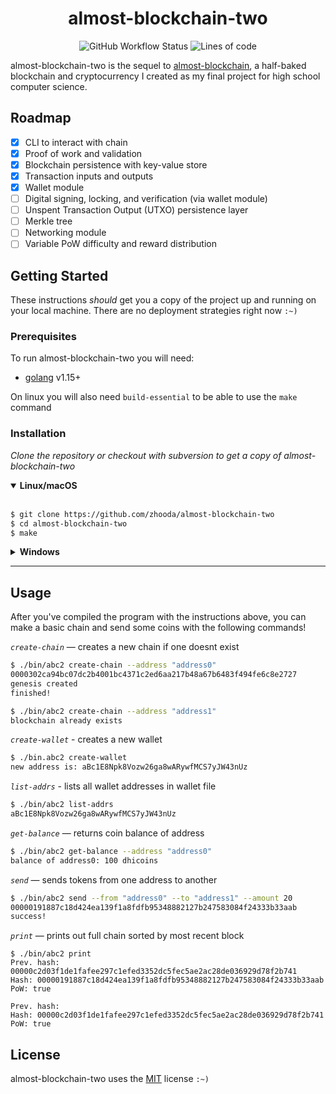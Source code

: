 <h1 align="center">almost-blockchain-two</h1>
<p align="center"><img alt="GitHub Workflow Status" src="https://img.shields.io/github/workflow/status/zhooda/almost-blockchain-two/Go?style=flat-square">
<img alt="Lines of code" src="https://img.shields.io/tokei/lines/github/zhooda/almost-blockchain-two?color=crimson&label=lines%20of%20code&style=flat-square"></p>


<div style="margin-bottom: 2%"></div>

almost-blockchain-two is the sequel to [almost-blockchain](https://github.com/zhooda/almost-blockchain), a half-baked blockchain and cryptocurrency I created as my final project for high school computer science. 

<div style="margin-bottom: 2%"></div>

## Roadmap

- [x] CLI to interact with chain
- [x] Proof of work and validation
- [x] Blockchain persistence with key-value store
- [x] Transaction inputs and outputs
- [x] Wallet module
- [ ] Digital signing, locking, and verification (via wallet module)
- [ ] Unspent Transaction Output (UTXO) persistence layer
- [ ] Merkle tree
- [ ] Networking module
- [ ] Variable PoW difficulty and reward distribution

## Getting Started

These instructions *should* get you a copy of the project up and running
on your local machine. There are no deployment strategies right now `:~)`

### Prerequisites

To run almost-blockchain-two you will need:

- [golang](https://golang.org/) v1.15+

On linux you will also need `build-essential` to be able to use the `make` command

### Installation

_Clone the repository or checkout with subversion to get a copy of almost-blockchain-two_

<details open>
<summary><b>Linux/macOS</b></summary>
<br>

```bash
$ git clone https://github.com/zhooda/almost-blockchain-two
$ cd almost-blockchain-two
$ make
```
</details>

<details>
<summary><b>Windows</b></summary>
<br>

```powershell
PS> git clone https://github.com/zhooda/almost-blockchain-two
PS> cd .\almost-blockchain-two\src
PS> go build -v -o ..\bin\abc2.exe main.go
PS> cd ..
```
</details>

---

## Usage

After you've compiled the program with the instructions above, you can make a basic chain and send some coins with the following commands!

_`create-chain`_ — creates a new chain if one doesnt exist
```bash
$ ./bin/abc2 create-chain --address "address0"
0000302ca94bc07dc2b4001bc4371c2ed6aa217b48a67b6483f494fe6c8e2727
genesis created
finished!

$ ./bin/abc2 create-chain --address "address1"
blockchain already exists
```

_`create-wallet`_ - creates a new wallet
```bash
$ ./bin.abc2 create-wallet
new address is: aBc1E8Npk8Vozw26ga8wARywfMCS7yJW43nUz
```

_`list-addrs`_ - lists all wallet addresses in wallet file
```bash
$ ./bin/abc2 list-addrs
aBc1E8Npk8Vozw26ga8wARywfMCS7yJW43nUz
```

_`get-balance`_ — returns coin balance of address
```bash
$ ./bin/abc2 get-balance --address "address0"
balance of address0: 100 dhicoins
```

_`send`_ — sends tokens from one address to another
```bash
$ ./bin/abc2 send --from "address0" --to "address1" --amount 20
00000191887c18d424ea139f1a8fdfb95348882127b247583084f24333b33aab
success!
```

_`print`_ — prints out full chain sorted by most recent block
```
$ ./bin/abc2 print
Prev. hash: 00000c2d03f1de1fafee297c1efed3352dc5fec5ae2ac28de036929d78f2b741
Hash: 00000191887c18d424ea139f1a8fdfb95348882127b247583084f24333b33aab
PoW: true

Prev. hash:
Hash: 00000c2d03f1de1fafee297c1efed3352dc5fec5ae2ac28de036929d78f2b741
PoW: true
```

## License
almost-blockchain-two uses the [MIT](https://choosealicense.com/licenses/mit/) license `:~)`
